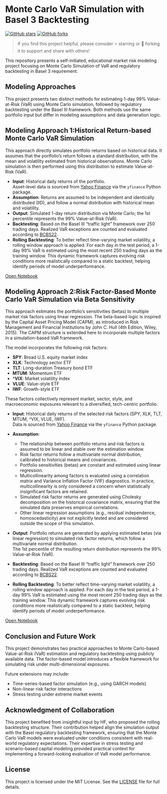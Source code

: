 
# Monte Carlo VaR Simulation with Basel 3 Backtesting

[![GitHub stars](https://img.shields.io/github/stars/Chengyueminga/MarketRisk_VaR?style=social)](https://github.com/Chengyueminga/MarketRisk_VaR/stargazers)
[![GitHub forks](https://img.shields.io/github/forks/Chengyueminga/MarketRisk_VaR?style=social)](https://github.com/Chengyueminga/MarketRisk_VaR/network/members)

>  If you find this project helpful, please consider ⭐️ starring or 🍴 forking it to support and share with others!

This repository presents a self-initiated, educational market risk modeling project focusing on Monte Carlo Simulation of VaR and regulatory backtesting in Basel 3 requirement.

## Modeling Approaches
This project presents two distinct methods for estimating 1-day 99% Value-at-Risk (VaR) using Monte Carlo simulation, followed by regulatory backtesting under the Basel III framework. Both methods use the same portfolio input but differ in modeling assumptions and data generation logic.

## Modeling Approach 1:Historical Return-based Monte Carlo VaR Simulation

This approach directly simulates portfolio returns based on historical data. It assumes that the portfolio’s return follows a standard distribution, with the mean and volatility estimated from historical observations. Monte Carlo simulation is then performed using this distribution to estimate Value-at-Risk (VaR).

- **Input**: Historical daily returns of the portfolio.  
  Asset-level data is sourced from [Yahoo Finance](https://finance.yahoo.com/) via the `yfinance` Python package.
- **Assumption**: Returns are assumed to be independent and identically distributed (IID), and follow a normal distribution with historical mean and volatility.
- **Output**: Simulated 1-day return distribution via Monte Carlo; the 1st percentile represents the 99% Value-at-Risk (VaR).
- **Backtesting**: Based on the Basel III “traffic light” framework over 250 trading days. Realized VaR exceptions are counted and evaluated according to [BCBS22](https://www.bis.org/publ/bcbs22.pdf).
- **Rolling Backtesting**: To better reflect time-varying market volatility, a rolling window approach is applied. For each day in the test period, a 1-day 99% VaR is estimated using the most recent 250 trading days as the training window. This dynamic framework captures evolving risk conditions more realistically compared to a static backtest, helping identify periods of model underperformance.
  
[Open Notebook](https://github.com/Chengyueminga/MarketRisk_VaR/blob/main/Basel3-VaR-Backtest_Monte-Carlo-Simulation.ipynb)

## Modeling Approach 2:Risk Factor-Based Monte Carlo VaR Simulation via Beta Sensitivity

This approach estimates the portfolio’s sensitivities (betas) to multiple market risk factors using linear regression. The beta-based logic is inspired by the Capital Asset Pricing Model (CAPM), as introduced in Risk Management and Financial Institutions by John C. Hull (4th Edition, Wiley, 2015). The CAPM structure is extended here to incorporate multiple factors in a simulation-based VaR framework.

The model incorporates the following risk factors:

- **SPY**: Broad U.S. equity market index  
- **XLK**: Technology sector ETF  
- **TLT**: Long-duration Treasury bond ETF  
- **MTUM**: Momentum ETF  
- **^VIX**: Market volatility index  
- **VLUE**: Value-style ETF  
- **IWF**: Growth-style ETF

These factors collectively represent market, sector, style, and macroeconomic exposures relevant to a diversified, tech-centric portfolio.

- **Input**: Historical daily returns of the selected risk factors (SPY, XLK, TLT, MTUM, ^VIX, VLUE, IWF).  
  Data is sourced from [Yahoo Finance](https://finance.yahoo.com/) via the `yfinance` Python package.

- **Assumption**:  
  - The relationship between portfolio returns and risk factors is assumed to be linear and stable over the estimation window.  
  - Risk factor returns follow a multivariate normal distribution, calibrated to historical means and covariances.  
  - Portfolio sensitivities (betas) are constant and estimated using linear regression.  
  - Multicollinearity among factors is evaluated using a correlation matrix and Variance Inflation Factor (VIF) diagnostics. In practice, multicollinearity is only considered a concern when statistically insignificant factors are retained.
  - Simulated risk factor returns are generated using Cholesky decomposition on the historical covariance matrix, ensuring that the simulated data preserves empirical correlations.
  - Other linear regression assumptions (e.g., residual independence, homoscedasticity) are not explicitly tested and are considered outside the scope of this simulation.
    
- **Output**: Portfolio returns are generated by applying estimated betas (via linear regression) to simulated risk factor returns, which follow a multivariate normal distribution.  
  The 1st percentile of the resulting return distribution represents the 99% Value-at-Risk (VaR).

- **Backtesting**: Based on the Basel III “traffic light” framework over 250 trading days. Realized VaR exceptions are counted and evaluated according to [BCBS22](https://www.bis.org/publ/bcbs22.pdf).

- **Rolling Backtesting**: To better reflect time-varying market volatility, a rolling window approach is applied. For each day in the test period, a 1-day 99% VaR is estimated using the most recent 250 trading days as the training window. This dynamic framework captures evolving risk conditions more realistically compared to a static backtest, helping identify periods of model underperformance.
 
[Open Notebook](https://github.com/Chengyueminga/MarketRisk_VaR/blob/main/Beta-Based%20Risk%20Factor%20VaR%20Simulation%20for%20Basel%20III%20Backtesting%20.ipynb)


## Conclusion and Future Work

This project demonstrates two practical approaches to Monte Carlo-based Value-at-Risk (VaR) estimation and regulatory backtesting using publicly available data. The factor-based model introduces a flexible framework for simulating risk under multi-dimensional exposures.

Future extensions may include:
- Time-series-based factor simulation (e.g., using GARCH models)
- Non-linear risk factor interactions
- Stress testing under extreme market events

## Acknowledgment of Collaboration

This project benefited from insightful input by HF, who proposed the rolling backtesting structure. Their contribution helped align the simulation output with the Basel regulatory backtesting framework, ensuring that the Monte Carlo VaR models were evaluated under conditions consistent with real-world regulatory expectations.
Their expertise in stress testing and scenario-based capital modeling provided practical context for implementing a forward-looking evaluation of VaR model performance.

## License

This project is licensed under the MIT License. 
See the [LICENSE](LICENSE) file for full details.
